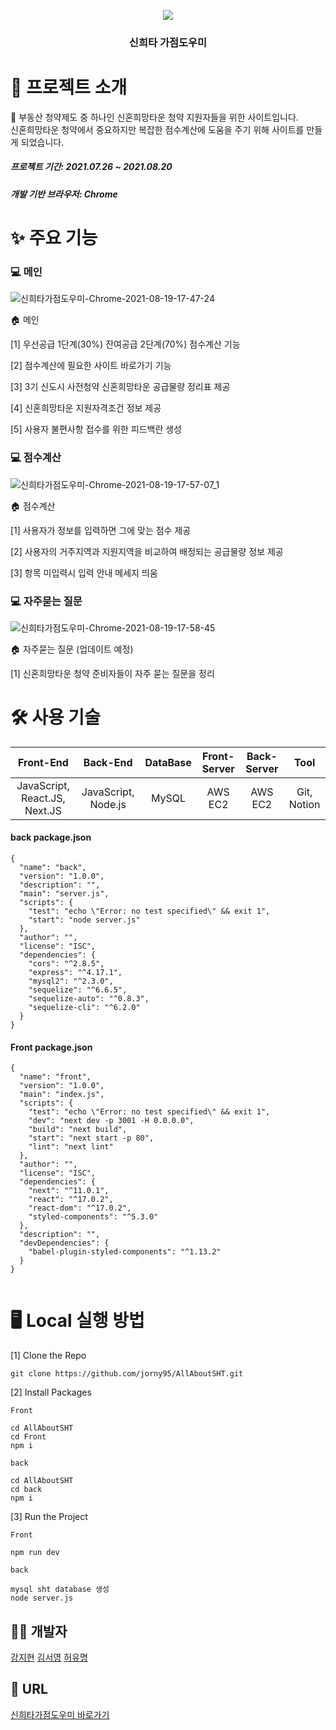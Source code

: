 <p align="center">
<img src="https://user-images.githubusercontent.com/80495707/130037420-e582c720-0f6a-4eac-9a1e-337519a811e9.png" align="center">
</p>
<div align="center">
<h3>신희타 가점도우미</h3>
</div>

# 📑 프로젝트 소개
🏡 부동산 청약제도 중 하나인 신혼희망타운 청약 지원자들을 위한 사이트입니다.<br />
신혼희망타운 청약에서 중요하지만 복잡한 점수계산에 도움을 주기 위해 사이트를 만들게 되었습니다.

##### 프로젝트 기간: 2021.07.26 ~ 2021.08.20
##### 개발 기반 브라우저: Chrome

# ✨ 주요 기능
### 💻 메인

![신희타가점도우미-Chrome-2021-08-19-17-47-24](https://user-images.githubusercontent.com/80495707/130039003-f7e49aa1-7ca7-4423-acac-5a95595023d7.gif)

🏠 메인

[1] 우선공급 1단계(30%) 잔여공급 2단계(70%) 점수계산 기능

[2] 점수계산에 필요한 사이트 바로가기 기능

[3] 3기 신도시 사전청약 신혼희망타운 공급물량 정리표 제공

[4] 신혼희망타운 지원자격조건 정보 제공

[5] 사용자 불편사항 접수를 위한 피드백란 생성

### 💻 점수계산
![신희타가점도우미-Chrome-2021-08-19-17-57-07_1](https://user-images.githubusercontent.com/80495707/130040937-983bc6eb-6fd0-4fff-97c8-93d1f3c59880.gif)


🏠 점수계산

[1] 사용자가 정보를 입력하면 그에 맞는 점수 제공

[2] 사용자의 거주지역과 지원지역을 비교하여 배정되는 공급물량 정보 제공

[3] 항목 미입력시 입력 안내 메세지 띄움

### 💻 자주묻는 질문
![신희타가점도우미-Chrome-2021-08-19-17-58-45](https://user-images.githubusercontent.com/80495707/130041020-e45adc2f-ff70-4e8d-a027-2fbce97fecf6.gif)

🏠 자주묻는 질문 (업데이트 예정)

[1] 신혼희망타운 청약 준비자들이 자주 묻는 질문을 정리


# 🛠 사용 기술
|Front-End|Back-End|DataBase|Front-Server|Back-Server|Tool|
|:---:|:---:|:---:|:---:|:---:|:---:|
|JavaScript, React.JS, Next.JS|JavaScript, Node.js|MySQL|AWS EC2|AWS EC2|Git, Notion|

#### back package.json

```
{
  "name": "back",
  "version": "1.0.0",
  "description": "",
  "main": "server.js",
  "scripts": {
    "test": "echo \"Error: no test specified\" && exit 1",
    "start": "node server.js"
  },
  "author": "",
  "license": "ISC",
  "dependencies": {
    "cors": "^2.8.5",
    "express": "^4.17.1",
    "mysql2": "^2.3.0",
    "sequelize": "^6.6.5",
    "sequelize-auto": "^0.8.3",
    "sequelize-cli": "^6.2.0"
  }
}

```

#### Front package.json
```
{
  "name": "front",
  "version": "1.0.0",
  "main": "index.js",
  "scripts": {
    "test": "echo \"Error: no test specified\" && exit 1",
    "dev": "next dev -p 3001 -H 0.0.0.0",
    "build": "next build",
    "start": "next start -p 80",
    "lint": "next lint"
  },
  "author": "",
  "license": "ISC",
  "dependencies": {
    "next": "^11.0.1",
    "react": "^17.0.2",
    "react-dom": "^17.0.2",
    "styled-components": "^5.3.0"
  },
  "description": "",
  "devDependencies": {
    "babel-plugin-styled-components": "^1.13.2"
  }
}


```

# 🖥 Local 실행 방법
[1] Clone the Repo
```
git clone https://github.com/jorny95/AllAboutSHT.git
```

[2] Install Packages
```
Front

cd AllAboutSHT 
cd Front 
npm i
```
```
back

cd AllAboutSHT 
cd back 
npm i
```

[3] Run the Project
```
Front 

npm run dev
```
```
back  

mysql sht database 생성
node server.js
```


## 👩‍💻 개발자

[강지현](https://github.com/jorny95)
[김서영](https://github.com/simbian2)
[허유명](https://github.com/HeiniHeo)

## 🔗 URL
[신희타가점도우미 바로가기](http://jebaldangcheom.com/)
